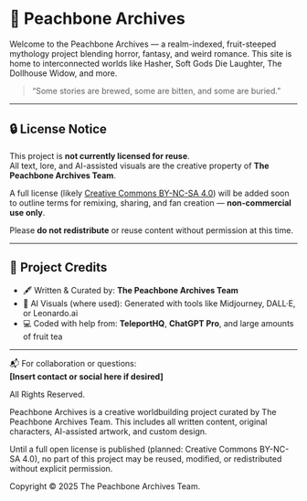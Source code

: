 # 🍑 Peachbone Archives

Welcome to the Peachbone Archives — a realm-indexed, fruit-steeped mythology project blending horror, fantasy, and weird romance. This site is home to interconnected worlds like Hasher, Soft Gods Die Laughter, The Dollhouse Widow, and more.

> “Some stories are brewed, some are bitten, and some are buried.”

---

## 🔒 License Notice

This project is **not currently licensed for reuse**.  
All text, lore, and AI-assisted visuals are the creative property of **The Peachbone Archives Team**.

A full license (likely [Creative Commons BY-NC-SA 4.0](https://creativecommons.org/licenses/by-nc-sa/4.0/)) will be added soon to outline terms for remixing, sharing, and fan creation — **non-commercial use only**.

Please **do not redistribute** or reuse content without permission at this time.

---

## 🧠 Project Credits

- 🖋️ Written & Curated by: **The Peachbone Archives Team**
- 🎨 AI Visuals (where used): Generated with tools like Midjourney, DALL·E, or Leonardo.ai
- 💻 Coded with help from: **TeleportHQ**, **ChatGPT Pro**, and large amounts of fruit tea

---

📬 For collaboration or questions:  
**[Insert contact or social here if desired]**

All Rights Reserved.

Peachbone Archives is a creative worldbuilding project curated by The Peachbone Archives Team.
This includes all written content, original characters, AI-assisted artwork, and custom design.

Until a full open license is published (planned: Creative Commons BY-NC-SA 4.0),
no part of this project may be reused, modified, or redistributed without explicit permission.

Copyright © 2025 The Peachbone Archives Team.
